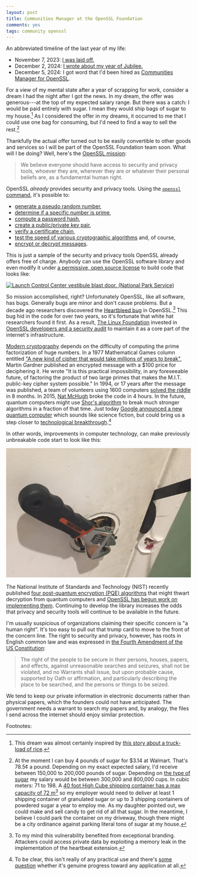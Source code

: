 ```yaml
---
layout: post
title: Communities Manager at the OpenSSL Foundation
comments: yes
tags: community openssl
---
```


An abbreviated timeline of the last year of  my life:

* November 7, 2023: [I was laid off.](https://meta.jlericson.com/t/giving-thanks/237)
* December 2, 2024: [I wrote about my year of Jubilee.](https://meta.jlericson.com/t/jubilee/323)
* December 5, 2024: I got word that I'd been hired as [Communities
  Manager for
  OpenSSL](https://openssl-foundation.org/post/2024-10-22-communities-manager/).

For a view of my mental state after a year of scrapping for work,
consider a dream I had the night after I got the news. In my dream,
the offer was generous---at the top of my expected salary range. But
there was a catch: I would be paid entirely with sugar. I mean they
would ship bags of sugar to my house.[^1] As I considered the offer in
my dreams, it occurred to me that I could use one bag for consuming,
but I'd need to find a way to sell the rest.[^2]

Thankfully the actual offer turned out to be easily convertible to
other goods and services so I will be part of the OpenSSL Foundation
team soon. What will I be doing? Well, here's the [OpenSSL
mission](https://openssl-mission.org/):

> We believe everyone should have access to security and privacy
> tools, whoever they are, wherever they are or whatever their
> personal beliefs are, as a fundamental human right.

OpenSSL _already_ provides security and privacy tools. Using the [`openssl`
command](https://docs.openssl.org/master/man1/openssl/), it's possible
to:

* [generate a pseudo random number](https://docs.openssl.org/master/man1/openssl-rand/),
* [determine if a specific number is prime](https://docs.openssl.org/master/man1/openssl-prime/),
* [compute a password hash](https://docs.openssl.org/master/man1/openssl-passwd/),
* [create a public/private key pair](https://docs.openssl.org/master/man1/openssl-genpkey/),
* [verify a certificate chain](https://docs.openssl.org/master/man1/openssl-verify/),
* [test the speed of various cryptographic algorithms](https://docs.openssl.org/master/man1/openssl-speed/) and, of course,
* [encrypt or decrypt messages](https://docs.openssl.org/master/man1/openssl-enc/).

This is just a sample of the security and privacy tools OpenSSL
already offers free of charge. Anybody can use the OpenSSL software
library and even modify it under [a permissive, open source
license](https://www.apache.org/licenses/LICENSE-2.0) to build code
that looks like:

[![Launch Control Center vestibule blast door. (National Park
Service)](/images/MIMI-blast-door.jpg)](https://www.nps.gov/articles/delta-01-501429.htm#4/31.80/-78.13)

So mission accomplished, right? Unfortunately OpenSSL, like all
software, has bugs. Generally bugs are minor and don't cause
problems. But a decade ago researchers discovered the [Heartbleed
bug](https://heartbleed.com/) in OpenSSL.[^3] This bug hid in the code
for over two years, so it's fortunate that white hat researchers found
it first. As a result, [The Linux
Foundation](https://www.linuxfoundation.org/) invested in [OpenSSL
developers and a security
audit](https://openssl-foundation.org/post/2023-08-08-finances/) to
maintain it as a core part of the internet's infrastructure.

[Modern
cryptography](https://en.wikipedia.org/wiki/Public-key_cryptography)
depends on the difficulty of computing the prime factorization of huge
numbers. In a 1977 Mathematical Games column entitled ["A new kind of
cipher that would take millions of years to
break"](https://fermatslibrary.com/s/a-new-kind-of-cipher-that-would-take-millions-of-years-to-break),
Martin Gardner published an encrypted message with a $100 price for
deciphering it. He wrote "It is this practical impossibility, in any
foreseeable future, of factoring the product of two large primes that
makes the M.I.T. public-key cipher system possible." In 1994, or 17
years after the message was published, a team of volunteers using 1600
computers [solved the
riddle](https://web.archive.org/web/20010924035059/http://www.crypto-world.com/announcements/RSA129.txt)
in 8 months. In 2015, [Nat
McHugh](https://natmchugh.blogspot.com/2015/03/the-magic-words-are-squeamish-ossifrage.html)
broke the code in 4 hours. In the future, quantum computers might use
[Shor's algorithm](https://en.wikipedia.org/wiki/Shor%27s_algorithm)
to break much stronger algorithms in a fraction of that time. Just
today [Google announced a new quantum
computer](https://www.nytimes.com/2024/12/09/technology/google-quantum-computing.html)
which sounds like science fiction, but could bring us a step closer to
[technological
breakthrough](https://blog.google/technology/research/google-willow-quantum-chip/).[^4]

In other words, improvements in computer technology, can make
previously unbreakable code start to look like this:

![Janky lock wrench situation](/images_raw/wrench_lock.jpg)

The National Institute of Standards and Technology (NIST) recently
published [four post-quantum encryption (PQE)
algorithms](https://www.nist.gov/cybersecurity/what-post-quantum-cryptography)
that might thwart decryption from quantum computers and [OpenSSL has
begun work on implementing
them](https://openssl-corporation.org/post/2024-09-17-post-quantum/). Continuing
to develop the library increases the odds that privacy and security
tools will continue to be available in the future.

I'm usually suspicious of organizations claiming their specific
concern is "a human right". It's too easy to pull out that trump card
to move to the front of the concern line. The right to security and
privacy, however, has roots in English common law and was expressed in
[the Fourth Amendment of the US
Constitution](https://constitution.congress.gov/constitution/amendment-4/):

> The right of the people to be secure in their persons, houses,
> papers, and effects, against unreasonable searches and seizures,
> shall not be violated, and no Warrants shall issue, but upon
> probable cause, supported by Oath or affirmation, and particularly
> describing the place to be searched, and the persons or things to be
> seized.

We tend to keep our private information in electronic documents rather
than physical papers, which the founders could not have
anticipated. The government needs a warrant to search my papers and,
by analogy, the files I send across the internet should enjoy similar
protection. 


Footnotes:

[^1]: This dream was almost certainly inspired by [this story about a
    truck-load of
    rice](https://www.boredpanda.com/rice-story-truck-lorry-india/).
    
[^2]: At the moment I can buy 4 pounds of sugar for $3.14 at
    Walmart. That's 78.5¢ a pound. Depending on my exact expected
    salary, I'd receive between 150,000 to 200,000 pounds of
    sugar. Depending on [the type of
    sugar](https://www.bhg.com/recipes/how-to/bake/how-many-cups-in-one-pound-of-sugar/)
    my salary would be between 300,000 and 800,000 cups. In cubic
    meters: 71 to 198. A [40 foot High Cube shipping container has a
    max capacity of 72
    m<sup>3</sup>](https://www.icontainers.com/cubic-meter-calculator-cbm/)
    so my employer would need to deliver at least 1 shipping container
    of granulated sugar or up to 3 shipping containers of powdered
    sugar a year to employ me. As my daughter pointed out, we could
    make and sell candy to get rid of all that sugar. In the meantime,
    I believe I could park the container on my driveway, though there
    might be a city ordinance against parking literal tons of sugar at
    my house.
 

[^3]: To my mind this vulnerability benefited from exceptional
    branding. Attackers could access private data by exploiting a
    memory leak in the implementation of the heartbeat extension.

[^4]: To be clear, this isn't really of any practical use and there's
    [some question](https://x.com/skdh/status/1866352680899104960)
    whether it's genuine progress toward any application at all.

<!--  LocalWords:  cryptographic decrypt OpenSSL
 -->
